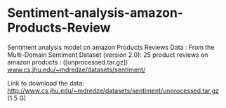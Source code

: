 # Sentiment-analysis-amazon-Products-Review
Sentiment analysis model on amazon Products Reviews
Data : From the Multi-Domain Sentiment Dataset (version 2.0): 25 product reviews on amazon products : ([unprocessed.tar.gz])
www.cs.jhu.edu/~mdredze/datasets/sentiment/

Link to download the data:
http://www.cs.jhu.edu/~mdredze/datasets/sentiment/unprocessed.tar.gz (1.5 G)
